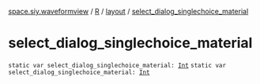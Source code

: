 [space.siy.waveformview](../../index.md) / [R](../index.md) / [layout](index.md) / [select_dialog_singlechoice_material](./select_dialog_singlechoice_material.md)

# select_dialog_singlechoice_material

`static var select_dialog_singlechoice_material: `[`Int`](https://kotlinlang.org/api/latest/jvm/stdlib/kotlin/-int/index.html)
`static var select_dialog_singlechoice_material: `[`Int`](https://kotlinlang.org/api/latest/jvm/stdlib/kotlin/-int/index.html)